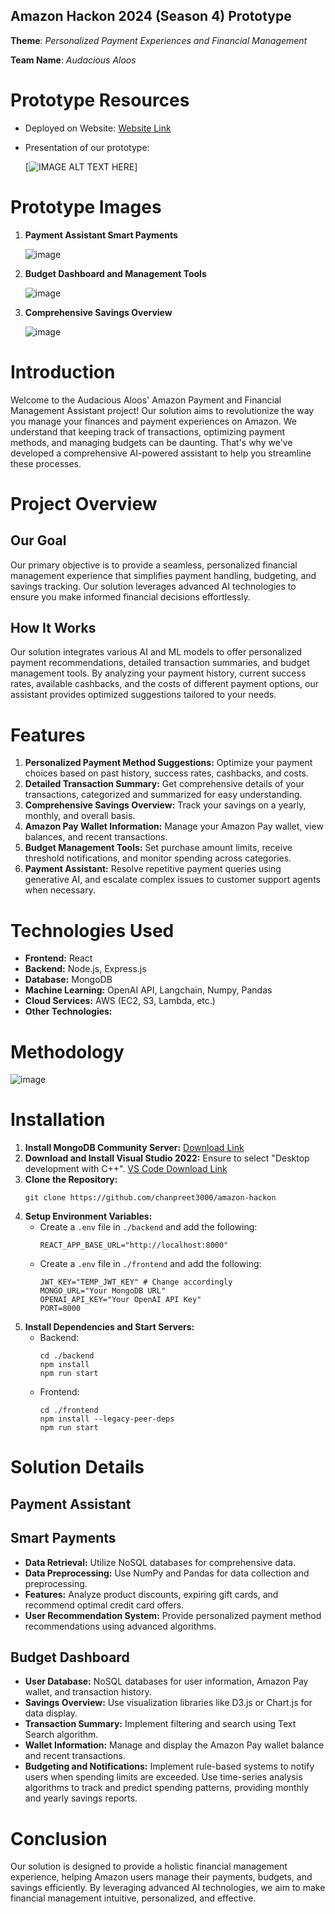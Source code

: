 ## Amazon Hackon 2024 (Season 4) Prototype

**Theme**: *Personalized Payment Experiences and Financial Management*

**Team Name**: *Audacious Aloos*

# Prototype Resources
- Deployed on Website: [Website Link]()
- Presentation of our prototype:

  [![IMAGE ALT TEXT HERE](https://)]

# Prototype Images
1. **Payment Assistant Smart Payments**

    ![image](https://github.com/)
    
2. **Budget Dashboard and Management Tools**

    ![image]([https://github.com/AAnimeshTripathy/Amazon-hackon/blob/main/images/dashboard.jpg])
    
3. **Comprehensive Savings Overview**

    ![image](https://github.com/)

# Introduction
Welcome to the Audacious Aloos' Amazon Payment and Financial Management Assistant project! Our solution aims to revolutionize the way you manage your finances and payment experiences on Amazon. We understand that keeping track of transactions, optimizing payment methods, and managing budgets can be daunting. That's why we've developed a comprehensive AI-powered assistant to help you streamline these processes.

# Project Overview
## Our Goal
Our primary objective is to provide a seamless, personalized financial management experience that simplifies payment handling, budgeting, and savings tracking. Our solution leverages advanced AI technologies to ensure you make informed financial decisions effortlessly.

## How It Works
Our solution integrates various AI and ML models to offer personalized payment recommendations, detailed transaction summaries, and budget management tools. By analyzing your payment history, current success rates, available cashbacks, and the costs of different payment options, our assistant provides optimized suggestions tailored to your needs.

# Features
1. **Personalized Payment Method Suggestions:** Optimize your payment choices based on past history, success rates, cashbacks, and costs.
2. **Detailed Transaction Summary:** Get comprehensive details of your transactions, categorized and summarized for easy understanding.
3. **Comprehensive Savings Overview:** Track your savings on a yearly, monthly, and overall basis.
4. **Amazon Pay Wallet Information:** Manage your Amazon Pay wallet, view balances, and recent transactions.
5. **Budget Management Tools:** Set purchase amount limits, receive threshold notifications, and monitor spending across categories.
6. **Payment Assistant:** Resolve repetitive payment queries using generative AI, and escalate complex issues to customer support agents when necessary.

# Technologies Used
- **Frontend:** React
- **Backend:** Node.js, Express.js
- **Database:** MongoDB
- **Machine Learning:** OpenAI API, Langchain, Numpy, Pandas
- **Cloud Services:** AWS (EC2, S3, Lambda, etc.)
- **Other Technologies:** 

# Methodology
![image](https://github.com/)

# Installation
1. **Install MongoDB Community Server:** [Download Link](https://www.mongodb.com/try/download/community)
2. **Download and Install Visual Studio 2022:** Ensure to select "Desktop development with C++". [VS Code Download Link](https://visualstudio.microsoft.com/)
3. **Clone the Repository:**
    ```
    git clone https://github.com/chanpreet3000/amazon-hackon
    ```
4. **Setup Environment Variables:**
    - Create a `.env` file in `./backend` and add the following:
      ```
      REACT_APP_BASE_URL="http://localhost:8000"
      ```
    - Create a `.env` file in `./frontend` and add the following:
      ```
      JWT_KEY="TEMP_JWT_KEY" # Change accordingly
      MONGO_URL="Your MongoDB URL"
      OPENAI_API_KEY="Your OpenAI API Key"
      PORT=8000
      ```
5. **Install Dependencies and Start Servers:**
    - Backend:
      ```
      cd ./backend
      npm install
      npm run start
      ```
    - Frontend:
      ```
      cd ./frontend
      npm install --legacy-peer-deps
      npm run start
      ```

# Solution Details
## Payment Assistant

## Smart Payments
- **Data Retrieval:** Utilize NoSQL databases for comprehensive data.
- **Data Preprocessing:** Use NumPy and Pandas for data collection and preprocessing.
- **Features:** Analyze product discounts, expiring gift cards, and recommend optimal credit card offers.
- **User Recommendation System:** Provide personalized payment method recommendations using advanced algorithms.

## Budget Dashboard
- **User Database:** NoSQL databases for user information, Amazon Pay wallet, and transaction history.
- **Savings Overview:** Use visualization libraries like D3.js or Chart.js for data display.
- **Transaction Summary:** Implement filtering and search using Text Search algorithm.
- **Wallet Information:** Manage and display the Amazon Pay wallet balance and recent transactions.
- **Budgeting and Notifications:** Implement rule-based systems to notify users when spending limits are exceeded. Use time-series analysis algorithms to track and predict spending patterns, providing monthly and yearly savings reports.

# Conclusion
Our solution is designed to provide a holistic financial management experience, helping Amazon users manage their payments, budgets, and savings efficiently. By leveraging advanced AI technologies, we aim to make financial management intuitive, personalized, and effective.
